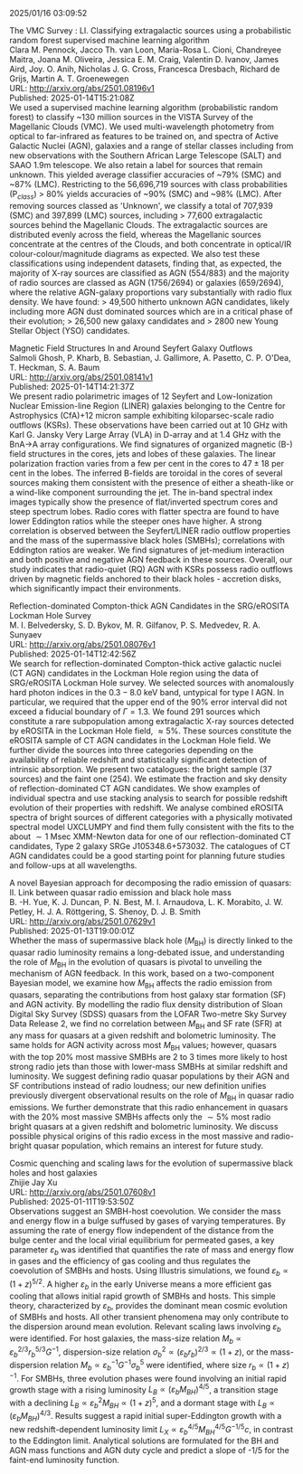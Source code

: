 2025/01/16 03:09:52  

The VMC Survey : LI. Classifying extragalactic sources using a
  probabilistic random forest supervised machine learning algorithm  
Clara M. Pennock, Jacco Th. van Loon, Maria-Rosa L. Cioni, Chandreyee Maitra, Joana M. Oliveira, Jessica E. M. Craig, Valentin D. Ivanov, James Aird, Joy. O. Anih, Nicholas J. G. Cross, Francesca Dresbach, Richard de Grijs, Martin A. T. Groenewegen  
URL: http://arxiv.org/abs/2501.08196v1  
Published: 2025-01-14T15:21:08Z  
  We used a supervised machine learning algorithm (probabilistic random forest) to classify ~130 million sources in the VISTA Survey of the Magellanic Clouds (VMC). We used multi-wavelength photometry from optical to far-infrared as features to be trained on, and spectra of Active Galactic Nuclei (AGN), galaxies and a range of stellar classes including from new observations with the Southern African Large Telescope (SALT) and SAAO 1.9m telescope. We also retain a label for sources that remain unknown. This yielded average classifier accuracies of ~79% (SMC) and ~87% (LMC). Restricting to the 56,696,719 sources with class probabilities (P$_{class}$) &gt; 80% yields accuracies of ~90% (SMC) and ~98% (LMC). After removing sources classed as 'Unknown', we classify a total of 707,939 (SMC) and 397,899 (LMC) sources, including &gt; 77,600 extragalactic sources behind the Magellanic Clouds. The extragalactic sources are distributed evenly across the field, whereas the Magellanic sources concentrate at the centres of the Clouds, and both concentrate in optical/IR colour-colour/magnitude diagrams as expected. We also test these classifications using independent datasets, finding that, as expected, the majority of X-ray sources are classified as AGN (554/883) and the majority of radio sources are classed as AGN (1756/2694) or galaxies (659/2694), where the relative AGN-galaxy proportions vary substantially with radio flux density. We have found: &gt; 49,500 hitherto unknown AGN candidates, likely including more AGN dust dominated sources which are in a critical phase of their evolution; &gt; 26,500 new galaxy candidates and &gt; 2800 new Young Stellar Object (YSO) candidates.   

Magnetic Field Structures In and Around Seyfert Galaxy Outflows  
Salmoli Ghosh, P. Kharb, B. Sebastian, J. Gallimore, A. Pasetto, C. P. O'Dea, T. Heckman, S. A. Baum  
URL: http://arxiv.org/abs/2501.08141v1  
Published: 2025-01-14T14:21:37Z  
  We present radio polarimetric images of 12 Seyfert and Low-Ionization Nuclear Emission-line Region (LINER) galaxies belonging to the Centre for Astrophysics (CfA)+12 micron sample exhibiting kiloparsec-scale radio outflows (KSRs). These observations have been carried out at 10 GHz with Karl G. Jansky Very Large Array (VLA) in D-array and at 1.4 GHz with the BnA$\rightarrow$A array configurations. We find signatures of organized magnetic (B-) field structures in the cores, jets and lobes of these galaxies. The linear polarization fraction varies from a few per cent in the cores to $47\pm18$ per cent in the lobes. The inferred B-fields are toroidal in the cores of several sources making them consistent with the presence of either a sheath-like or a wind-like component surrounding the jet. The in-band spectral index images typically show the presence of flat/inverted spectrum cores and steep spectrum lobes. Radio cores with flatter spectra are found to have lower Eddington ratios while the steeper ones have higher. A strong correlation is observed between the Seyfert/LINER radio outflow properties and the mass of the supermassive black holes (SMBHs); correlations with Eddington ratios are weaker. We find signatures of jet-medium interaction and both positive and negative AGN feedback in these sources. Overall, our study indicates that radio-quiet (RQ) AGN with KSRs possess radio outflows driven by magnetic fields anchored to their black holes - accretion disks, which significantly impact their environments.   

Reflection-dominated Compton-thick AGN Candidates in the SRG/eROSITA
  Lockman Hole Survey  
M. I. Belvedersky, S. D. Bykov, M. R. Gilfanov, P. S. Medvedev, R. A. Sunyaev  
URL: http://arxiv.org/abs/2501.08076v1  
Published: 2025-01-14T12:42:56Z  
  We search for reflection-dominated Compton-thick active galactic nuclei (CT AGN) candidates in the Lockman Hole region using the data of SRG/eROSITA Lockman Hole survey. We selected sources with anomalously hard photon indices in the $0.3 - 8.0$ keV band, untypical for type I AGN. In particular, we required that the upper end of the $90\%$ error interval did not exceed a fiducial boundary of $\Gamma=1.3$. We found 291 sources which constitute a rare subpopulation among extragalactic X-ray sources detected by eROSITA in the Lockman Hole field, $\approx 5\%$. These sources constitute the eROSITA sample of CT AGN candidates in the Lockman Hole field. We further divide the sources into three categories depending on the availability of reliable redshift and statistically significant detection of intrinsic absorption. We present two catalogues: the bright sample (37 sources) and the faint one (254). We estimate the fraction and sky density of reflection-dominated CT AGN candidates. We show examples of individual spectra and use stacking analysis to search for possible redshift evolution of their properties with redshift. We analyse combined eROSITA spectra of bright sources of different categories with a physically motivated spectral model UXCLUMPY and find them fully consistent with the fits to the about $\sim 1$ Msec XMM-Newton data for one of our reflection-dominated CT candidates, Type 2 galaxy $\text{SRGe J105348.6+573032}$. The catalogues of CT AGN candidates could be a good starting point for planning future studies and follow-ups at all wavelengths.   

A novel Bayesian approach for decomposing the radio emission of quasars:
  II. Link between quasar radio emission and black hole mass  
B. -H. Yue, K. J. Duncan, P. N. Best, M. I. Arnaudova, L. K. Morabito, J. W. Petley, H. J. A. Röttgering, S. Shenoy, D. J. B. Smith  
URL: http://arxiv.org/abs/2501.07629v1  
Published: 2025-01-13T19:00:01Z  
  Whether the mass of supermassive black hole ($M_\mathrm{BH}$) is directly linked to the quasar radio luminosity remains a long-debated issue, and understanding the role of $M_\mathrm{BH}$ in the evolution of quasars is pivotal to unveiling the mechanism of AGN feedback. In this work, based on a two-component Bayesian model, we examine how $M_\mathrm{BH}$ affects the radio emission from quasars, separating the contributions from host galaxy star formation (SF) and AGN activity. By modelling the radio flux density distribution of Sloan Digital Sky Survey (SDSS) quasars from the LOFAR Two-metre Sky Survey Data Release 2, we find no correlation between $M_\mathrm{BH}$ and SF rate (SFR) at any mass for quasars at a given redshift and bolometric luminosity. The same holds for AGN activity across most $M_\mathrm{BH}$ values; however, quasars with the top 20\% most massive SMBHs are 2 to 3 times more likely to host strong radio jets than those with lower-mass SMBHs at similar redshift and luminosity. We suggest defining radio quasar populations by their AGN and SF contributions instead of radio loudness; our new definition unifies previously divergent observational results on the role of $M_\mathrm{BH}$ in quasar radio emissions. We further demonstrate that this radio enhancement in quasars with the 20\% most massive SMBHs affects only the $\sim5\%$ most radio bright quasars at a given redshift and bolometric luminosity. We discuss possible physical origins of this radio excess in the most massive and radio-bright quasar population, which remains an interest for future study.   

Cosmic quenching and scaling laws for the evolution of supermassive
  black holes and host galaxies  
Zhijie Jay Xu  
URL: http://arxiv.org/abs/2501.07608v1  
Published: 2025-01-11T19:53:50Z  
  Observations suggest an SMBH-host coevolution. We consider the mass and energy flow in a bulge suffused by gases of varying temperatures. By assuming the rate of energy flow independent of the distance from the bulge center and the local virial equilibrium for permeated gases, a key parameter $\varepsilon_b$ was identified that quantifies the rate of mass and energy flow in gases and the efficiency of gas cooling and thus regulates the coevolution of SMBHs and hosts. Using Illustris simulations, we found $\varepsilon_b\propto (1+z)^{5/2}$. A higher $\varepsilon_b$ in the early Universe means a more efficient gas cooling that allows initial rapid growth of SMBHs and hosts. This simple theory, characterized by $\varepsilon_b$, provides the dominant mean cosmic evolution of SMBHs and hosts. All other transient phenomena may only contribute to the dispersion around mean evolution. Relevant scaling laws involving $\varepsilon_b$ were identified. For host galaxies, the mass-size relation $M_b\propto \varepsilon_b^{2/3}r_b^{5/3}G^{-1}$, dispersion-size relation $\sigma_b^2\propto(\varepsilon_b r_b)^{2/3}\propto (1+z)$, or the mass-dispersion relation $M_b\propto \varepsilon_b^{-1}G^{-1}\sigma_b^5$ were identified, where size $r_b\propto (1+z)^{-1}$. For SMBHs, three evolution phases were found involving an initial rapid growth stage with a rising luminosity $L_B\propto (\varepsilon_b M_{BH})^{4/5}$, a transition stage with a declining $L_B\propto \varepsilon_b^2 M_{BH} \propto (1+z)^5$, and a dormant stage with $L_B\propto (\varepsilon_b M_{BH})^{4/3}$. Results suggest a rapid initial super-Eddington growth with a new redshift-dependent luminosity limit $L_X\propto\varepsilon_b^{4/5}M_{BH}^{4/5}G^{-1/5}c$, in contrast to the Eddington limit. Analytical solutions are formulated for the BH and AGN mass functions and AGN duty cycle and predict a slope of -1/5 for the faint-end luminosity function.   

